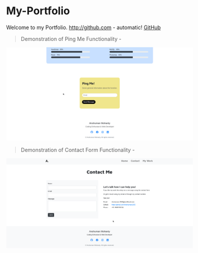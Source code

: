 # My-Portfolio

Welcome to my Portfolio.
http://github.com - automatic!
[GitHub](http://github.com)

> Demonstration of Ping Me Functionality -

![Ping Me Demo](Gif/Ping_Me.gif)

> Demonstration of Contact Form Functionality -

![Conatct Form Demo](Gif/ContactForm.gif)

